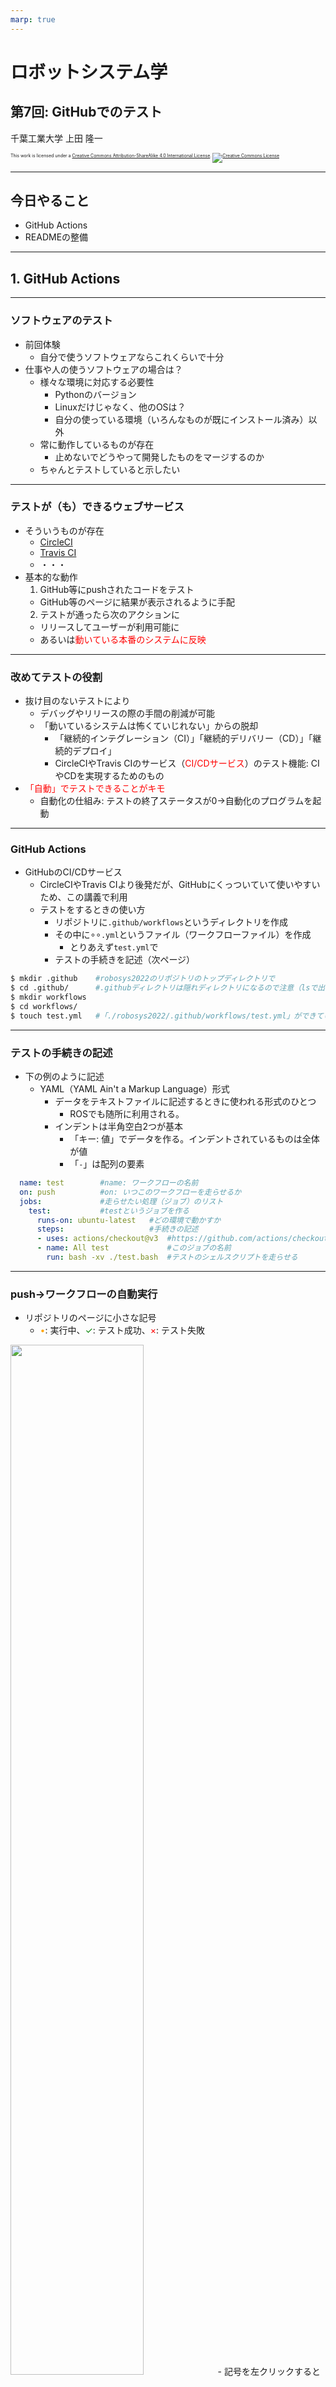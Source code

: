 ```yaml
---
marp: true
---
```


<!-- footer: "ロボットシステム学第7回" -->

# ロボットシステム学

## 第7回: GitHubでのテスト

千葉工業大学 上田 隆一


<p style="font-size:50%">
This work is licensed under a <a rel="license" href="http://creativecommons.org/licenses/by-sa/4.0/">Creative Commons Attribution-ShareAlike 4.0 International License</a>.
<a rel="license" href="http://creativecommons.org/licenses/by-sa/4.0/">
<img alt="Creative Commons License" style="border-width:0" src="https://i.creativecommons.org/l/by-sa/4.0/88x31.png" /></a>
</p>

---

<!-- paginate: true -->

## 今日やること

- GitHub Actions
- READMEの整備

---

## 1. GitHub Actions

---

### ソフトウェアのテスト

- 前回体験
  - 自分で使うソフトウェアならこれくらいで十分　
- 仕事や人の使うソフトウェアの場合は？
  - 様々な環境に対応する必要性
    - Pythonのバージョン
    - Linuxだけじゃなく、他のOSは？
    - 自分の使っている環境（いろんなものが既にインストール済み）以外
  - 常に動作しているものが存在
    - 止めないでどうやって開発したものをマージするのか
  - ちゃんとテストしていると示したい

---

### テストが（も）できるウェブサービス

- そういうものが存在
  - [CircleCI](https://circleci.com/ja/)
  - [Travis CI](https://www.travis-ci.com/)
  - ・・・　
- 基本的な動作
  1. GitHub等にpushされたコードをテスト
    - GitHub等のページに結果が表示されるように手配
  2. テストが通ったら次のアクションに
    - リリースしてユーザーが利用可能に
    - あるいは<span style="color:red">動いている本番のシステムに反映</span>


---

### 改めてテストの役割

- 抜け目のないテストにより
  - デバッグやリリースの際の手間の削減が可能
  - 「動いているシステムは怖くていじれない」からの脱却
    - 「継続的インテグレーション（CI）」「継続的デリバリー（CD）」「継続的デプロイ」
    - CircleCIやTravis CIのサービス（<span style="color:red">CI/CDサービス</span>）のテスト機能: CIやCDを実現するためのもの　
- <span style="color:red">「自動」でテストできることがキモ</span>
  - 自動化の仕組み: テストの終了ステータスが0$\rightarrow$自動化のプログラムを起動

---

### GitHub Actions

- GitHubのCI/CDサービス
  - CircleCIやTravis CIより後発だが、GitHubにくっついていて使いやすいため、この講義で利用
  - テストをするときの使い方
    - リポジトリに`.github/workflows`というディレクトリを作成
    - その中に$\circ\circ$`.yml`というファイル（ワークフローファイル）を作成
      - とりあえず`test.yml`で
    - テストの手続きを記述（次ページ）
 ```bash
$ mkdir .github    #robosys2022のリポジトリのトップディレクトリで
$ cd .github/      #.githubディレクトリは隠れディレクトリになるので注意（lsで出てこない。ls -aで出る。）
$ mkdir workflows
$ cd workflows/
$ touch test.yml   #「./robosys2022/.github/workflows/test.yml」ができているとOK
 ```

---

### テストの手続きの記述

- 下の例のように記述
  - YAML（YAML Ain't a Markup Language）形式
    - データをテキストファイルに記述するときに使われる形式のひとつ
      - ROSでも随所に利用される。
    - インデントは半角空白2つが基本
      - 「キー: 値」でデータを作る。インデントされているものは全体が値
      - 「`-`」は配列の要素

```yaml
  name: test        #name: ワークフローの名前
  on: push          #on: いつこのワークフローを走らせるか
  jobs:             #走らせたい処理（ジョブ）のリスト
    test:           #testというジョブを作る
      runs-on: ubuntu-latest   #どの環境で動かすか
      steps:                   #手続きの記述
      - uses: actions/checkout@v3  #https://github.com/actions/checkoutのバージョン3を使用
      - name: All test             #このジョブの名前
        run: bash -xv ./test.bash  #テストのシェルスクリプトを走らせる
```

---

### push$\rightarrow$ワークフローの自動実行

- リポジトリのページに小さな記号
  - <span style="color:orange">$\bullet$</span>: 実行中、<span style="color:green">$\checkmark$</span>: テスト成功、<span style="color:red">$\times$</span>: テスト失敗
<img src="./figs/github_actions_running.png" width="65%" />
- 記号を左クリックすると小窓が出現$\rightarrow$「Details」を押してみましょう。
<img src="./figs/github_actions_ok.png" width="70%" />

---

### ワークフローのログ確認

- Detailsを押すと行われた処理のシェルの出力が閲覧可能
  - 「All test」をクリックすると`test.bash`のログ
<img src="./figs/testlog.png" width="60%" />
- 全項目の終了ステータスが0なら<span style="color:green">$\checkmark$</span>の表示

---

### 複数バージョンのPythonを試す

- ジョブに`strategy/matrix/python-version`を追加
  ```yaml
  ・・・
  jobs:
    test:
      runs-on: ubuntu-latest
      strategy:
        matrix:
          python-version: ["3.7", "3.8", "3.9", "3.10"]
      steps:
        ・・・
  ```
  - 実行してみると、全バージョンに対してテストが走る
<img src="./figs/multi_version.png" width="45%" />

---

## 2. READMEの整備

- README: このソフトを使ってもらうときに最初に読んでもらうドキュメント
  - 練習リポジトリの中ある`README.md`がソレ
  ```markdown
  # robosys2022
  ロボットシステム学の練習リポジトリ
  ```
    - Markdownという形式で記述
  - GitHubだとこのように表示される<img src="./figs/readme_md.png" width="70%" />
    - 今のところ不親切


---

### READMEに書くこと

- 全て書く必要はないが、ユーザが困らないように（[例](https://github.com/ryuichiueda/GlueLang)）
  - 何をするためのソフトか
  - 使い方
    - ダウンロード、インストール、起動する手順、簡単な使い方
  - どんな環境で使えるか
    - OS/Pythonのバージョン/他に必要なソフトウェアやライブラリ
  - テストの結果（後述）
  - 権利関係・謝辞
    - 著作権、ライセンス（利用しているソフトウェアについても）
    - 手伝ってくれた人のリストと手伝いの中身
  - その他必要なこと

---

### テスト結果やテストに対する記述


- README.mdの例
  ```md
  # plusコマンド
  ![test](https://github.com/ryuichiueda/robosys2022/actions/workflows/test.yml/badge.svg)
  ↑ テスト結果を反映したバッジの画像が埋め込まれる。（ryuichiueda等は各自変更を。）
  
  標準入力から読み込んだ数字を足す。
  
  （ここに前ページの項目をいろいろ書く）
  
  ## 必要なソフトウェア
  - Python
    - テスト済み: 3.7〜3.10

  ## テスト環境
  - Ubuntu

  © 2022 Ryuichi Ueda
  ```

---

### GitHub上での表示

<img src="./figs/readme_with_badge.png" width="70%" />


---

## まとめ

- CI/CDサービスのひとつを利用
  - pushしたときに自動でテスト$\rightarrow$結果を表示
    - ユーザに状況を伝達
  - 終了ステータスを利用
    - 最新のサービスでも基本的な仕組みに依存　
- READMEの整備
  - リポジトリのソフトを安心して広く使ってもらうために必須
  - ある程度フォーマットは決まっているものの、ユーザへの気配り重視で記述しましょう。
